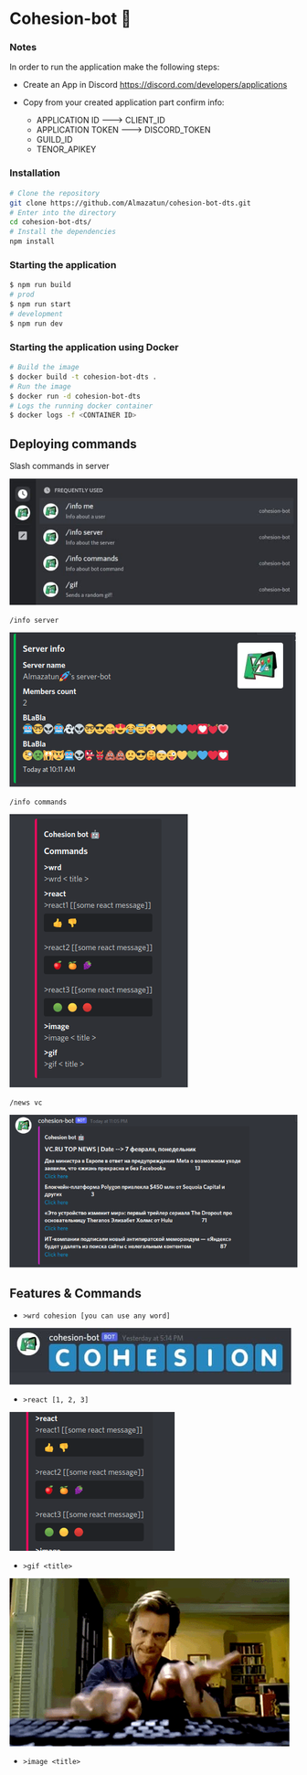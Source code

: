 # Cohesion-bot 🤖

### Notes

In order to run the application make the following steps:

* Create an App in Discord
  https://discord.com/developers/applications

* Copy from your created application part confirm info:
    * APPLICATION ID ---> CLIENT_ID
    * APPLICATION TOKEN ---> DISCORD_TOKEN
    * GUILD_ID
    * TENOR_APIKEY

### Installation

```bash
# Clone the repository
git clone https://github.com/Almazatun/cohesion-bot-dts.git
# Enter into the directory
cd cohesion-bot-dts/
# Install the dependencies
npm install
```

### Starting the application

```bash
$ npm run build
# prod
$ npm run start
# development
$ npm run dev

```

### Starting the application using Docker

```bash
# Build the image
$ docker build -t cohesion-bot-dts .
# Run the image
$ docker run -d cohesion-bot-dts
# Logs the running docker container
$ docker logs -f <CONTAINER ID>
```

## Deploying commands

Slash commands in server

<img src="./assets/deploy_commands.jpg">

`/info server`

<img src="./assets/info_server.png">

`/info commands`

<img src="./assets/info_commands.png">

`/news vc`

<img src="./assets/vc_news.png">

## Features & Commands

* `>wrd cohesion [you can use any word]`

<img src="./assets/wrd_cohesion.jpg">

* `>react [1, 2, 3]` 

<img src="./assets/react_commands.png">

* `>gif <title>` 

<img src="./assets/writer.gif">

* `>image <title>`  
